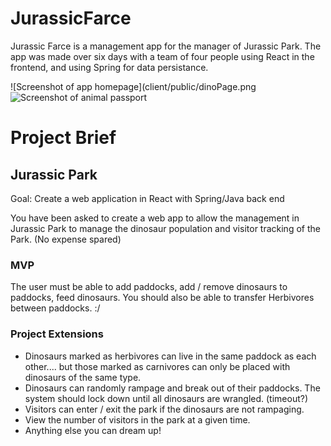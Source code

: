 # JurassicFarce
Jurassic Farce is a management app for the manager of Jurassic Park. The app was made over six days with a team of four people using React in the frontend, and using Spring for data persistance.

![Screenshot of app homepage](client/public/dinoPage.png
![Screenshot of animal passport](client/public/createDinoPage.png)

# Project Brief
## Jurassic Park

Goal: Create a web application in React with Spring/Java back end

You have been asked to create a web app to allow the management in Jurassic Park to manage the dinosaur population and visitor tracking of the Park. (No expense spared)

### MVP

The user must be able to add paddocks, add / remove dinosaurs to paddocks, feed dinosaurs. You should also be able to transfer Herbivores between paddocks. :/


### Project Extensions

* Dinosaurs marked as herbivores can live in the same paddock as each other.... but those marked as carnivores can only be placed with dinosaurs of the same type.
* Dinosaurs can randomly rampage and break out of their paddocks. The system should lock down until all dinosaurs are wrangled. (timeout?)
* Visitors can enter / exit the park if the dinosaurs are not rampaging.
* View the number of visitors in the park at a given time.
* Anything else you can dream up!
